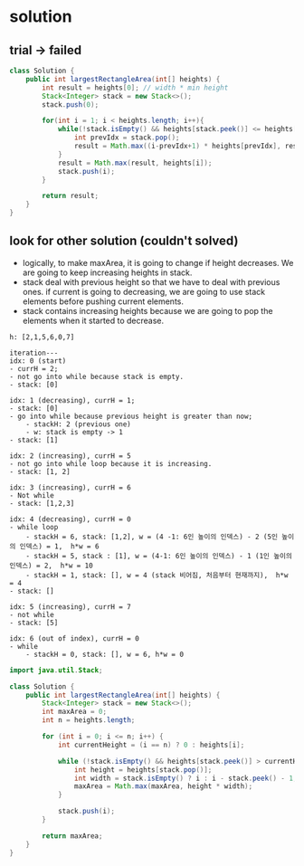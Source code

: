 # solution
## trial -> failed

```java
class Solution {
    public int largestRectangleArea(int[] heights) {
        int result = heights[0]; // width * min height
        Stack<Integer> stack = new Stack<>();
        stack.push(0);

        for(int i = 1; i < heights.length; i++){
            while(!stack.isEmpty() && heights[stack.peek()] <= heights[i]){
                int prevIdx = stack.pop();
                result = Math.max((i-prevIdx+1) * heights[prevIdx], result);
            }
            result = Math.max(result, heights[i]);
            stack.push(i);
        }

        return result;
    }
}
```

## look for other solution (couldn't solved)
- logically, to make maxArea, it is going to change if height decreases. We are going to keep increasing heights in stack.
- stack deal with previous height so that we have to deal with previous ones. if current is going to decreasing, we are going to use stack elements before pushing current elements.
- stack contains increasing heights because we are going to pop the elements when it started to decrease.

```text
h: [2,1,5,6,0,7]

iteration---
idx: 0 (start)
- currH = 2;
- not go into while because stack is empty.
- stack: [0]

idx: 1 (decreasing), currH = 1;
- stack: [0]
- go into while because previous height is greater than now;
    - stackH: 2 (previous one)
    - w: stack is empty -> 1
- stack: [1]

idx: 2 (increasing), currH = 5
- not go into while loop because it is increasing.
- stack: [1, 2]

idx: 3 (increasing), currH = 6
- Not while
- stack: [1,2,3]

idx: 4 (decreasing), currH = 0
- while loop
    - stackH = 6, stack: [1,2], w = (4 -1: 6인 높이의 인덱스) - 2 (5인 높이의 인덱스) = 1,  h*w = 6
    - stackH = 5, stack : [1], w = (4-1: 6인 높이의 인덱스) - 1 (1인 높이의 인덱스) = 2,  h*w = 10
    - stackH = 1, stack: [], w = 4 (stack 비어짐, 처음부터 현재까지),  h*w = 4
- stack: []

idx: 5 (increasing), currH = 7
- not while
- stack: [5]

idx: 6 (out of index), currH = 0
- while 
    - stackH = 0, stack: [], w = 6, h*w = 0
```
```java
import java.util.Stack;

class Solution {
    public int largestRectangleArea(int[] heights) {
        Stack<Integer> stack = new Stack<>();
        int maxArea = 0;
        int n = heights.length;

        for (int i = 0; i <= n; i++) {
            int currentHeight = (i == n) ? 0 : heights[i];

            while (!stack.isEmpty() && heights[stack.peek()] > currentHeight) {
                int height = heights[stack.pop()];
                int width = stack.isEmpty() ? i : i - stack.peek() - 1;
                maxArea = Math.max(maxArea, height * width);
            }

            stack.push(i);
        }

        return maxArea;
    }
}
```